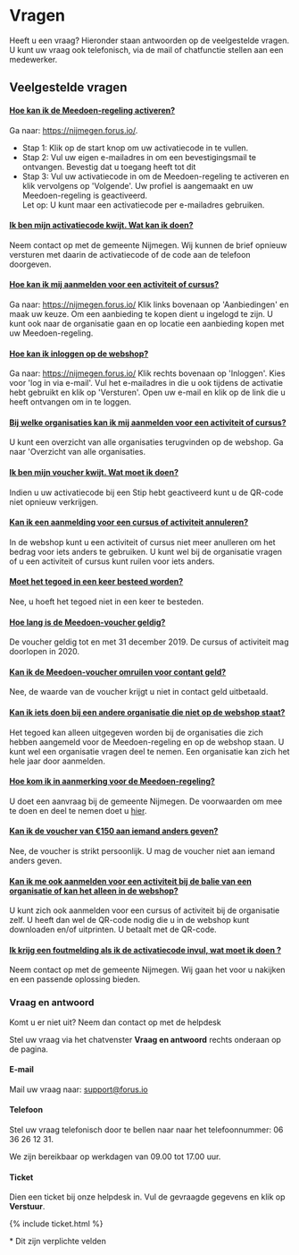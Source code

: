 # Vragen

Heeft u een vraag? Hieronder staan antwoorden op de veelgestelde vragen. U kunt uw vraag ook telefonisch, via de mail of chatfunctie stellen aan een medewerker.

## Veelgestelde vragen

<div class="panel-container">
    <div class="panel-group" id="accordion">
        <div class="panel panel-default">
            <div class="panel-heading">
                <h4 class="panel-title">
                    <a class="accordion-toggle" data-toggle="collapse" data-parent="#accordion" href="#collapseOne">
                    Hoe kan ik de Meedoen-regeling activeren?
                    </a>
                </h4>
            </div>
        <div id="collapseOne" class="panel-collapse collapse">
            <div class="panel-body">
            Ga naar: <a href="https://nijmegen.forus.io/">https://nijmegen.forus.io/</a>.
                <ul>
                    <li>Stap 1: Klik op de start knop om uw activatiecode in te vullen.</li>
                    <li>Stap 2: Vul uw eigen e-mailadres in om een bevestigingsmail te ontvangen. Bevestig dat u toegang heeft tot dit </li>
                    <li>Stap 3: Vul uw activatiecode in om de Meedoen-regeling te activeren en klik vervolgens op 'Volgende'. Uw profiel is aangemaakt en uw Meedoen-regeling is geactiveerd.</li>
                    Let op: U kunt maar een activatiecode per e-mailadres gebruiken.
                </ul>
            </div>
        </div>
    </div>
    <div class="panel-group" id="accordion">
        <div class="panel panel-default">
            <div class="panel-heading">
                <h4 class="panel-title">
                    <a class="accordion-toggle" data-toggle="collapse" data-parent="#accordion" href="#collapseTwo">
                    Ik ben mijn activatiecode kwijt. Wat kan ik doen?
                    </a>
                </h4>
            </div>
        <div id="collapseTwo" class="panel-collapse collapse">
            <div class="panel-body">
                Neem contact op met de gemeente Nijmegen. Wij kunnen de brief opnieuw versturen met daarin de activatiecode of de code aan de telefoon doorgeven.
            </div>
        </div>
    </div>
    <div class="panel-group" id="accordion">
        <div class="panel panel-default">
            <div class="panel-heading">
                <h4 class="panel-title">
                    <a class="accordion-toggle" data-toggle="collapse" data-parent="#accordion" href="#collapseThree">
                    Hoe kan ik mij aanmelden voor een activiteit of cursus?
                    </a>
                </h4>
            </div>
        <div id="collapseThree" class="panel-collapse collapse">
            <div class="panel-body">
              Ga naar: <a href="https://nijmegen.forus.io/">https://nijmegen.forus.io/</a>  Klik links bovenaan op 'Aanbiedingen' en maak uw keuze. Om een aanbieding te kopen dient u ingelogd te zijn. U kunt ook naar de organisatie gaan en op locatie een aanbieding kopen met uw Meedoen-regeling.
            </div>
        </div>
    </div>
    <div class="panel-group" id="accordion">
        <div class="panel panel-default">
            <div class="panel-heading">
                <h4 class="panel-title">
                    <a class="accordion-toggle" data-toggle="collapse" data-parent="#accordion" href="#collapseFour">
                    Hoe kan ik inloggen op de webshop?
                    </a>
                </h4>
            </div>
        <div id="collapseFour" class="panel-collapse collapse">
            <div class="panel-body">
                Ga naar: <a href="https://nijmegen.forus.io/">https://nijmegen.forus.io/</a> Klik rechts bovenaan op 'Inloggen'. Kies voor 'log in via e-mail'. Vul het e-mailadres in die u ook tijdens de activatie hebt gebruikt en klik op 'Versturen'. Open uw e-mail en klik op de link die u heeft ontvangen om in te loggen.
            </div>
        </div>
    </div>
    <div class="panel-group" id="accordion">
        <div class="panel panel-default">
            <div class="panel-heading">
                <h4 class="panel-title">
                    <a class="accordion-toggle" data-toggle="collapse" data-parent="#accordion" href="#collapseFive">
                    Bij welke organisaties kan ik mij aanmelden voor een activiteit of cursus?
                    </a>
                </h4>
            </div>
        <div id="collapseFive" class="panel-collapse collapse">
            <div class="panel-body">
                U kunt een overzicht van alle organisaties terugvinden op de webshop. Ga naar 'Overzicht van alle organisaties.
            </div>
        </div>
    </div>
    <div class="panel-group" id="accordion">
        <div class="panel panel-default">
            <div class="panel-heading">
                <h4 class="panel-title">
                    <a class="accordion-toggle" data-toggle="collapse" data-parent="#accordion" href="#collapseSix">
                    Ik ben mijn voucher kwijt. Wat moet ik doen?
                    </a>
                </h4>
            </div>
        <div id="collapseSix" class="panel-collapse collapse">
            <div class="panel-body">
                Indien u uw activatiecode bij een Stip hebt geactiveerd kunt u de QR-code niet opnieuw verkrijgen.
            </div>
        </div>
    </div>
    <div class="panel-group" id="accordion">
        <div class="panel panel-default">
            <div class="panel-heading">
                <h4 class="panel-title">
                    <a class="accordion-toggle" data-toggle="collapse" data-parent="#accordion" href="#collapseSeven">
                    Kan ik een aanmelding voor een cursus of activiteit annuleren?
                    </a>
                </h4>
            </div>
        <div id="collapseSeven" class="panel-collapse collapse">
            <div class="panel-body">
                In de webshop kunt u een activiteit of cursus niet meer anulleren om het bedrag voor iets anders te gebruiken. U kunt wel bij de organisatie vragen of u een activiteit of cursus kunt ruilen voor iets anders.
            </div>
        </div>
    </div>
    <div class="panel-group" id="accordion">
        <div class="panel panel-default">
            <div class="panel-heading">
                <h4 class="panel-title">
                    <a class="accordion-toggle" data-toggle="collapse" data-parent="#accordion" href="#collapseEight">
                    Moet het tegoed in een keer besteed worden?
                    </a>
                </h4>
            </div>
        <div id="collapseEight" class="panel-collapse collapse">
            <div class="panel-body">
                Nee, u hoeft het tegoed niet in een keer te besteden.
            </div>
        </div>
    </div>
    <div class="panel-group" id="accordion">
        <div class="panel panel-default">
            <div class="panel-heading">
                <h4 class="panel-title">
                    <a class="accordion-toggle" data-toggle="collapse" data-parent="#accordion" href="#collapseNine">
                    Hoe lang is de Meedoen-voucher geldig?
                    </a>
                </h4>
            </div>
        <div id="collapseNine" class="panel-collapse collapse">
            <div class="panel-body">
                De voucher geldig tot en met 31 december 2019. De cursus of activiteit mag doorlopen in 2020.
            </div>
        </div>
    </div>
    <div class="panel-group" id="accordion">
        <div class="panel panel-default">
            <div class="panel-heading">
                <h4 class="panel-title">
                    <a class="accordion-toggle" data-toggle="collapse" data-parent="#accordion" href="#collapseTen">
                    Kan ik de Meedoen-voucher omruilen voor contant geld?
                    </a>
                </h4>
            </div>
        <div id="collapseTen" class="panel-collapse collapse">
            <div class="panel-body">
                Nee, de waarde van de voucher krijgt u niet in contact geld uitbetaald.
            </div>
        </div>
    </div>
    <div class="panel-group" id="accordion">
        <div class="panel panel-default">
            <div class="panel-heading">
                <h4 class="panel-title">
                    <a class="accordion-toggle" data-toggle="collapse" data-parent="#accordion" href="#collapseEleven">
                    Kan ik iets doen bij een andere organisatie die niet op de webshop staat?
                    </a>
                </h4>
            </div>
        <div id="collapseEleven" class="panel-collapse collapse">
            <div class="panel-body">
                Het tegoed kan alleen uitgegeven worden bij de organisaties die zich hebben aangemeld voor de Meedoen-regeling en op de webshop staan. U kunt wel een organisatie vragen deel te nemen. Een organisatie kan zich het hele jaar door aanmelden.
            </div>
        </div>
    </div>
    <div class="panel-group" id="accordion">
        <div class="panel panel-default">
            <div class="panel-heading">
                <h4 class="panel-title">
                    <a class="accordion-toggle" data-toggle="collapse" data-parent="#accordion" href="#collapseTwelve">
                    Hoe kom ik in aanmerking voor de Meedoen-regeling?
                    </a>
                </h4>
            </div>
        <div id="collapseTwelve" class="panel-collapse collapse">
            <div class="panel-body">
                U doet een aanvraag bij de gemeente Nijmegen. De voorwaarden om mee te doen en deel te nemen doet u <a href="https://www.nijmegen.nl/diensten/uitkering-schulden-laag-inkomen/meedoen-regeling/">hier</a>.
            </div>
        </div>
    </div>
    <div class="panel-group" id="accordion">
        <div class="panel panel-default">
            <div class="panel-heading">
                <h4 class="panel-title">
                    <a class="accordion-toggle" data-toggle="collapse" data-parent="#accordion" href="#collapseThirteen">
                    Kan ik de voucher van &euro;150 aan iemand anders geven?
                    </a>
                </h4>
            </div>
        <div id="collapseThirteen" class="panel-collapse collapse">
            <div class="panel-body">
                Nee, de voucher is strikt persoonlijk. U mag de voucher niet aan iemand anders geven.
            </div>
        </div>
    </div>
    <div class="panel-group" id="accordion">
        <div class="panel panel-default">
            <div class="panel-heading">
                <h4 class="panel-title">
                    <a class="accordion-toggle" data-toggle="collapse" data-parent="#accordion" href="#collapseFourteen">
                    Kan ik me ook aanmelden voor een activiteit bij de balie van een organisatie of kan het alleen in de webshop?
                    </a>
                </h4>
            </div>
        <div id="collapseFourteen" class="panel-collapse collapse">
            <div class="panel-body">
                U kunt zich ook aanmelden voor een cursus of activiteit bij de organisatie zelf. U heeft dan wel de QR-code nodig die u in de webshop kunt downloaden en/of uitprinten. U betaalt met de QR-code.
            </div>
        </div>
    </div>
    <div class="panel-group" id="accordion">
        <div class="panel panel-default">
            <div class="panel-heading">
                <h4 class="panel-title">
                    <a class="accordion-toggle" data-toggle="collapse" data-parent="#accordion" href="#collapseFifteen">
                    Ik krijg een foutmelding als ik de activatiecode invul, wat moet ik doen ?
                    </a>
                </h4>
            </div>
        <div id="collapseFifteen" class="panel-collapse collapse">
            <div class="panel-body">
            Neem contact op met de gemeente Nijmegen. Wij gaan het voor u nakijken en een passende oplossing bieden.
            </div>
        </div>
    </div>
</div>

<div class="faq-footer" style="text-align: left">
<h3> Vraag en antwoord </h3>
<p>Komt u er niet uit? Neem dan contact op met de helpdesk</p>
<p>Stel uw vraag via het chatvenster <strong>Vraag en antwoord</strong> rechts onderaan op de pagina.</p>

<h4>E-mail</h4>
<p>Mail uw vraag naar: <a href="mailto:support@forus.io">support@forus.io</a></p>

<h4>Telefoon </h4>
<p>Stel uw vraag telefonisch door te bellen naar naar het telefoonnummer: 06 36 26 12 31.</p>


<p>We zijn bereikbaar op werkdagen van 09.00 tot 17.00 uur.</p>

<h4>Ticket</h4>
<p>Dien een ticket bij onze helpdesk in. Vul de gevraagde gegevens en klik op <strong>Verstuur</strong>.</p>

{% include ticket.html %}

<p>* Dit zijn verplichte velden</p>

</div>
